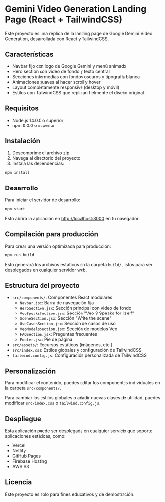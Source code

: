 # Gemini Video Generation Landing Page (React + TailwindCSS)

Este proyecto es una réplica de la landing page de Google Gemini Video Generation, desarrollada con React y TailwindCSS.

## Características

- Navbar fijo con logo de Google Gemini y menú animado
- Hero section con video de fondo y texto central
- Secciones intermedias con fondos oscuros y tipografía blanca
- Animaciones suaves al hacer scroll y hover
- Layout completamente responsive (desktop y móvil)
- Estilos con TailwindCSS que replican fielmente el diseño original

## Requisitos

- Node.js 14.0.0 o superior
- npm 6.0.0 o superior

## Instalación

1. Descomprime el archivo zip
2. Navega al directorio del proyecto
3. Instala las dependencias:

```bash
npm install
```

## Desarrollo

Para iniciar el servidor de desarrollo:

```bash
npm start
```

Esto abrirá la aplicación en [http://localhost:3000](http://localhost:3000) en tu navegador.

## Compilación para producción

Para crear una versión optimizada para producción:

```bash
npm run build
```

Esto generará los archivos estáticos en la carpeta `build/`, listos para ser desplegados en cualquier servidor web.

## Estructura del proyecto

- `src/components/`: Componentes React modulares
  - `Navbar.jsx`: Barra de navegación fija
  - `HeroSection.jsx`: Sección principal con video de fondo
  - `VeoSpeaksSection.jsx`: Sección "Veo 3 Speaks for itself"
  - `SceneSection.jsx`: Sección "Write the scene"
  - `UseCasesSection.jsx`: Sección de casos de uso
  - `VeoModelsSection.jsx`: Sección de modelos Veo
  - `FAQSection.jsx`: Preguntas frecuentes
  - `Footer.jsx`: Pie de página
- `src/assets/`: Recursos estáticos (imágenes, etc.)
- `src/index.css`: Estilos globales y configuración de TailwindCSS
- `tailwind.config.js`: Configuración personalizada de TailwindCSS

## Personalización

Para modificar el contenido, puedes editar los componentes individuales en la carpeta `src/components/`.

Para cambiar los estilos globales o añadir nuevas clases de utilidad, puedes modificar `src/index.css` o `tailwind.config.js`.

## Despliegue

Esta aplicación puede ser desplegada en cualquier servicio que soporte aplicaciones estáticas, como:

- Vercel
- Netlify
- GitHub Pages
- Firebase Hosting
- AWS S3

## Licencia

Este proyecto es solo para fines educativos y de demostración.
